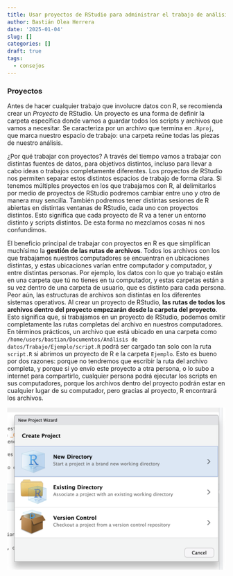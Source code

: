 ```yaml
---
title: Usar proyectos de RStudio para administrar el trabajo de análisis de datos
author: Bastián Olea Herrera
date: '2025-01-04'
slug: []
categories: []
draft: true
tags:
  - consejos
---
```


### Proyectos
Antes de hacer cualquier trabajo que involucre datos con R, se recomienda crear un _Proyecto_ de RStudio. Un proyecto es una forma de definir la carpeta específica donde vamos a guardar todos los scripts y archivos que vamos a necesitar. Se caracteriza por un archivo que termina en `.Rproj`, que marca nuestro espacio de trabajo: una carpeta reúne todas las piezas de nuestro análisis.

¿Por qué trabajar con proyectos? A través del tiempo vamos a trabajar con distintas fuentes de datos, para objetivos distintos, incluso para llevar a cabo ideas o trabajos completamente diferentes. Los proyectos de RStudio nos permiten separar estos distintos espacios de trabajo de forma clara. Si tenemos múltiples proyectos en los que trabajamos con R, al delimitarlos por medio de proyectos de RStudio podremos cambiar entre uno y otro de manera muy sencilla. También podremos tener distintas sesiones de R abiertas en distintas ventanas de RStudio, cada uno con proyectos distintos. Esto significa que cada proyecto de R va a tener un entorno distinto y scripts distintos. De esta forma no mezclamos cosas ni nos confundimos.

El beneficio principal de trabajar con proyectos en R es que simplifican muchísimo la **gestión de las rutas de archivos**. Todos los archivos con los que trabajamos nuestros computadores se encuentran en ubicaciones distintas, y estas ubicaciones varían entre computador y computador, y entre distintas personas. Por ejemplo, los datos con lo que yo trabajo están en una carpeta que tú no tienes en tu computador, y estas carpetas están a su vez dentro de una carpeta de usuario, que es distinto para cada persona. Peor aún, las estructuras de archivos son distintas en los diferentes sistemas operativos. Al crear un proyecto de RStudio, **las rutas de todos los archivos dentro del proyecto empezarán desde la carpeta del proyecto**. Esto significa que, si trabajamos en un proyecto de RStudio, podemos omitir completamente las rutas completas del archivo en nuestros computadores. En términos prácticos, un archivo que está ubicado en una carpeta como `/home/users/bastian/Documentos/Análisis de datos/Trabajo/Ejemplo/script.R` podrá ser cargado tan solo con la ruta `script.R` si abrimos un proyecto de R e la carpeta `Ejemplo`. Esto es bueno por dos razones: porque no tendremos que escribir la ruta del archivo completa, y porque si yo envío este proyecto a otra persona, o lo subo a internet para compartirlo, cualquier persona podrá ejecutar los scripts en sus computadores, porque los archivos dentro del proyecto podrán estar en cualquier lugar de su computador, pero gracias al proyecto, R encontrará los archivos.


![](nuevo_proyecto.png)